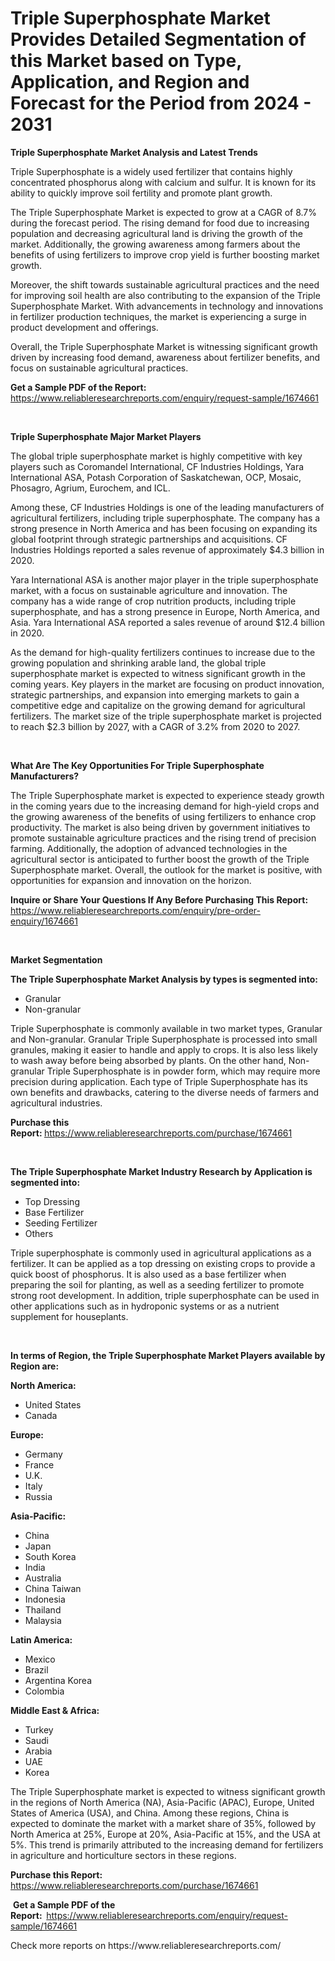 <p><h1>Triple Superphosphate Market Provides Detailed Segmentation of this Market based on Type, Application, and Region and Forecast for the Period from 2024 - 2031</h1></p><p><strong>Triple Superphosphate Market Analysis and Latest Trends</strong></p>
<p><p>Triple Superphosphate is a widely used fertilizer that contains highly concentrated phosphorus along with calcium and sulfur. It is known for its ability to quickly improve soil fertility and promote plant growth.</p><p>The Triple Superphosphate Market is expected to grow at a CAGR of 8.7% during the forecast period. The rising demand for food due to increasing population and decreasing agricultural land is driving the growth of the market. Additionally, the growing awareness among farmers about the benefits of using fertilizers to improve crop yield is further boosting market growth.</p><p>Moreover, the shift towards sustainable agricultural practices and the need for improving soil health are also contributing to the expansion of the Triple Superphosphate Market. With advancements in technology and innovations in fertilizer production techniques, the market is experiencing a surge in product development and offerings.</p><p>Overall, the Triple Superphosphate Market is witnessing significant growth driven by increasing food demand, awareness about fertilizer benefits, and focus on sustainable agricultural practices.</p></p>
<p><strong>Get a Sample PDF of the Report:&nbsp;</strong> <a href="https://www.reliableresearchreports.com/enquiry/request-sample/1674661">https://www.reliableresearchreports.com/enquiry/request-sample/1674661</a></p>
<p>&nbsp;</p>
<p><strong>Triple Superphosphate Major Market Players</strong></p>
<p><p>The global triple superphosphate market is highly competitive with key players such as Coromandel International, CF Industries Holdings, Yara International ASA, Potash Corporation of Saskatchewan, OCP, Mosaic, Phosagro, Agrium, Eurochem, and ICL. </p><p>Among these, CF Industries Holdings is one of the leading manufacturers of agricultural fertilizers, including triple superphosphate. The company has a strong presence in North America and has been focusing on expanding its global footprint through strategic partnerships and acquisitions. CF Industries Holdings reported a sales revenue of approximately $4.3 billion in 2020.</p><p>Yara International ASA is another major player in the triple superphosphate market, with a focus on sustainable agriculture and innovation. The company has a wide range of crop nutrition products, including triple superphosphate, and has a strong presence in Europe, North America, and Asia. Yara International ASA reported a sales revenue of around $12.4 billion in 2020.</p><p>As the demand for high-quality fertilizers continues to increase due to the growing population and shrinking arable land, the global triple superphosphate market is expected to witness significant growth in the coming years. Key players in the market are focusing on product innovation, strategic partnerships, and expansion into emerging markets to gain a competitive edge and capitalize on the growing demand for agricultural fertilizers. The market size of the triple superphosphate market is projected to reach $2.3 billion by 2027, with a CAGR of 3.2% from 2020 to 2027.</p></p>
<p>&nbsp;</p>
<p><strong>What Are The Key Opportunities For Triple Superphosphate Manufacturers?</strong></p>
<p><p>The Triple Superphosphate market is expected to experience steady growth in the coming years due to the increasing demand for high-yield crops and the growing awareness of the benefits of using fertilizers to enhance crop productivity. The market is also being driven by government initiatives to promote sustainable agriculture practices and the rising trend of precision farming. Additionally, the adoption of advanced technologies in the agricultural sector is anticipated to further boost the growth of the Triple Superphosphate market. Overall, the outlook for the market is positive, with opportunities for expansion and innovation on the horizon.</p></p>
<p><strong>Inquire or Share Your Questions If Any Before Purchasing This Report:</strong> <a href="https://www.reliableresearchreports.com/enquiry/pre-order-enquiry/1674661">https://www.reliableresearchreports.com/enquiry/pre-order-enquiry/1674661</a></p>
<p>&nbsp;</p>
<p><strong>Market Segmentation</strong></p>
<p><strong>The Triple Superphosphate Market Analysis by types is segmented into:</strong></p>
<p><ul><li>Granular</li><li>Non-granular</li></ul></p>
<p><p>Triple Superphosphate is commonly available in two market types, Granular and Non-granular. Granular Triple Superphosphate is processed into small granules, making it easier to handle and apply to crops. It is also less likely to wash away before being absorbed by plants. On the other hand, Non-granular Triple Superphosphate is in powder form, which may require more precision during application. Each type of Triple Superphosphate has its own benefits and drawbacks, catering to the diverse needs of farmers and agricultural industries.</p></p>
<p><strong>Purchase this Report:&nbsp;</strong><a href="https://www.reliableresearchreports.com/purchase/1674661">https://www.reliableresearchreports.com/purchase/1674661</a></p>
<p>&nbsp;</p>
<p><strong>The Triple Superphosphate Market Industry Research by Application is segmented into:</strong></p>
<p><ul><li>Top Dressing</li><li>Base Fertilizer</li><li>Seeding Fertilizer</li><li>Others</li></ul></p>
<p><p>Triple superphosphate is commonly used in agricultural applications as a fertilizer. It can be applied as a top dressing on existing crops to provide a quick boost of phosphorus. It is also used as a base fertilizer when preparing the soil for planting, as well as a seeding fertilizer to promote strong root development. In addition, triple superphosphate can be used in other applications such as in hydroponic systems or as a nutrient supplement for houseplants.</p></p>
<p>&nbsp;</p>
<p><strong>In terms of Region, the Triple Superphosphate Market Players available by Region are:</strong></p>
<p>
    <p> <strong> North America: </strong>
        <ul>
            <li>United States</li>
            <li>Canada</li>
        </ul>
        </p> 
    <p> <strong> Europe: </strong>
        <ul>
            <li>Germany</li>
            <li>France</li>
            <li>U.K.</li>
            <li>Italy</li>
            <li>Russia</li>
        </ul>
        </p> 
    <p> <strong> Asia-Pacific: </strong>
        <ul>
            <li>China</li>
            <li>Japan</li>
            <li>South Korea</li>
            <li>India</li>
            <li>Australia</li>
            <li>China Taiwan</li>
            <li>Indonesia</li>
            <li>Thailand</li>
            <li>Malaysia</li>
        </ul>
        </p> 
    <p> <strong> Latin America: </strong>
        <ul>
            <li>Mexico</li>
            <li>Brazil</li>
            <li>Argentina Korea</li>
            <li>Colombia</li>
        </ul>
        </p> 
    <p> <strong> Middle East & Africa: </strong>
        <ul>
            <li>Turkey</li>
            <li>Saudi</li>
            <li>Arabia</li>
            <li>UAE</li>
            <li>Korea</li>
        </ul>
    </p>
    </p>
<p><p>The Triple Superphosphate market is expected to witness significant growth in the regions of North America (NA), Asia-Pacific (APAC), Europe, United States of America (USA), and China. Among these regions, China is expected to dominate the market with a market share of 35%, followed by North America at 25%, Europe at 20%, Asia-Pacific at 15%, and the USA at 5%. This trend is primarily attributed to the increasing demand for fertilizers in agriculture and horticulture sectors in these regions.</p></p>
<p><strong>Purchase this Report: </strong><a href="https://www.reliableresearchreports.com/purchase/1674661">https://www.reliableresearchreports.com/purchase/1674661</a></p>
<p>&nbsp;<strong>Get a Sample PDF of the Report:&nbsp;&nbsp;</strong><a href="https://www.reliableresearchreports.com/enquiry/request-sample/1674661">https://www.reliableresearchreports.com/enquiry/request-sample/1674661</a></p>
<p><strong></strong></p>
<p>Check more reports on https://www.reliableresearchreports.com/</p>